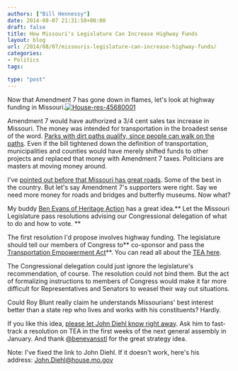 ```yaml
---
authors: ["Bill Hennessy"]
date: 2014-08-07 21:31:58+00:00
draft: false
title: How Missouri's Legislature Can Increase Highway Funds
layout: blog
url: /2014/08/07/missouris-legislature-can-increase-highway-funds/
categories:
- Politics
tags:

type: "post"
---
```


Now that Amendment 7 has gone down in flames, let's look at highway funding in Missouri.[![House-res-45680001](https://hennessysview.com/wp-content/uploads/2014/08/House-res-45680001-215x300.jpg)
](https://hennessysview.com/wp-content/uploads/2014/08/House-res-45680001.jpg)

Amendment 7 would have authorized a 3/4 cent sales tax increase in Missouri. The money was intended for transportation in the broadest sense of the word. [Parks with dirt paths qualify, since people can walk on the paths](https://hennessysview.com/2014/07/15/francis-slay-destroys-transportation-sales-tax-trying-support/). Even if the bill tightened down the definition of transportation, municipalities and counties would have merely shifted funds to other projects and replaced that money with Amendment 7 taxes. Politicians are masters at moving money around.

I've [pointed out before that Missouri has great roads](https://hennessysview.com/2014/07/26/francis-slay-wont-tell-missouri-roads/). Some of the best in the country. But let's say Amendment 7's supporters were right. Say we need more money for roads and bridges and butterfly museums. Now what?

My buddy [Ben Evans of Heritage Action](https://heritageaction.com/) has a great idea.** Let the Missouri Legislature pass resolutions advising our Congressional delegation of what to do and how to vote. **

The first resolution I'd propose involves highway funding. The legislature should tell our members of Congress to** co-sponsor and pass the [Transportation Empowerment Act](https://hennessysview.com/2014/07/28/surprised-transportation-empowerment-act-ronald-reagans-idea-1967/)**. You can read all about the [TEA here](https://hennessysview.com/2014/07/13/ronald-reagan-wants-transportation-empowerment-act/).

The Congressional delegation could just ignore the legislature's recommendation, of course. The resolution could not bind them. But the act of formalizing instructions to members of Congress would make it far more difficult for Representatives and Senators to weasel their way out situations.

Could Roy Blunt really claim he understands Missourians' best interest better than a state rep who lives and works with his constituents? Hardly.

If you like this idea, [please let John Diehl know right away](mailto:John.Diehl@house.mo.gov). Ask him to fast-track a resolution on TEA in the first weeks of the next general assembly in January. And thank [@benevansstl](https://twitter.com/benevansstl) for the great strategy idea.

Note: I've fixed the link to John Diehl. If it doesn't work, here's his address: John.Diehl@house.mo.gov
